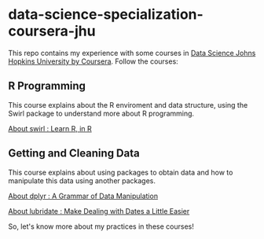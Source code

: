 # data-science-specialization-coursera-jhu

This repo contains my experience with some courses in [Data Science Johns Hopkins University by Coursera](https://pt.coursera.org/specializations/jhu-data-science).
Follow the courses:

## R Programming
This course explains about the R enviroment and data structure, using the Swirl package to understand more about R programming.  

[About swirl : Learn R, in R](https://cran.r-project.org/web/packages/swirl/index.html)



## Getting and Cleaning Data
This course explains about using packages to obtain data and how to manipulate this data using another packages.  

[About dplyr : A Grammar of Data Manipulation](https://cran.r-project.org/web/packages/dplyr/index.html)  

[About lubridate : Make Dealing with Dates a Little Easier](https://cran.r-project.org/web/packages/lubridate/index.html)  

So, let's know more about my practices in these courses!
